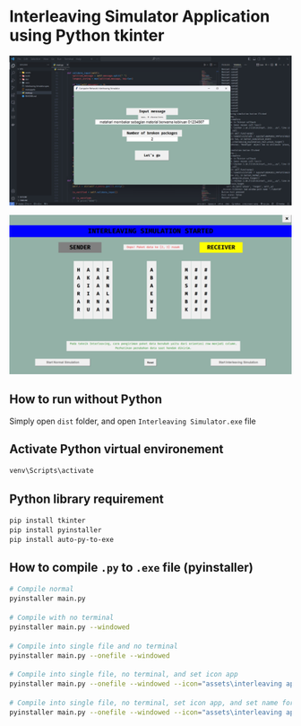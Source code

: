 # Interleaving Simulator Application using Python tkinter
![Thumbnail1](assets/thumbnail1.jpg)

![Thumbnail2](assets/thumbnail2.jpg)


## How to run without Python
Simply open `dist` folder, and open `Interleaving Simulator.exe` file


## Activate Python virtual environement
```bash
venv\Scripts\activate
```


## Python library requirement
```bash
pip install tkinter
pip install pyinstaller
pip install auto-py-to-exe
```


## How to compile `.py` to `.exe` file (pyinstaller)
```bash
# Compile normal
pyinstaller main.py

# Compile with no terminal
pyinstaller main.py --windowed

# Compile into single file and no terminal
pyinstaller main.py --onefile --windowed

# Compile into single file, no terminal, and set icon app
pyinstaller main.py --onefile --windowed --icon="assets\interleaving app.ico"

# Compile into single file, no terminal, set icon app, and set name for the app after compiled
pyinstaller main.py --onefile --windowed --icon="assets\interleaving app.ico" --name="Interleaving Simulator"
```
